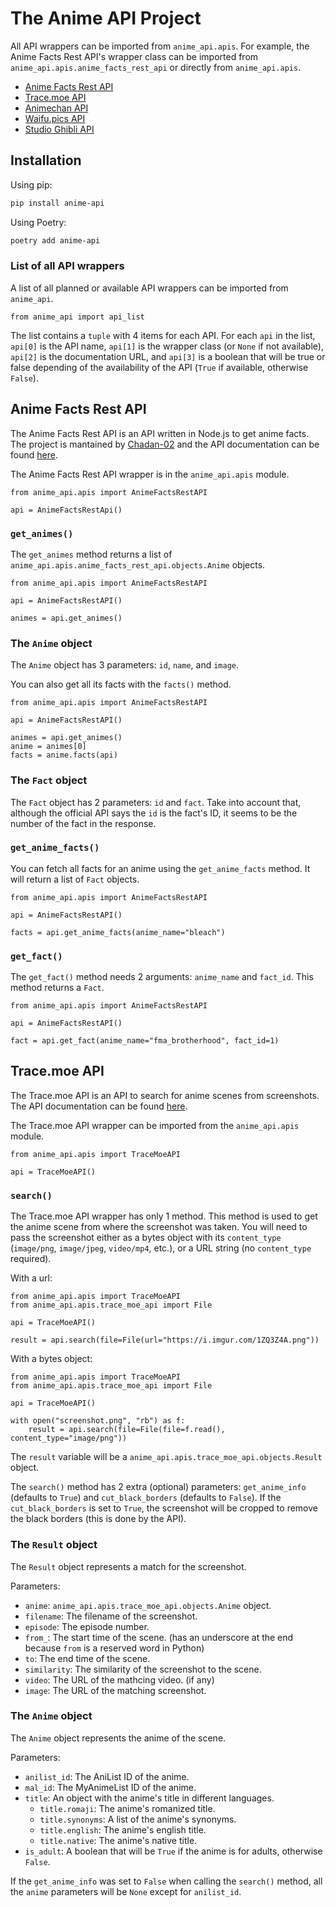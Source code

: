 # The Anime API Project

All API wrappers can be imported from `anime_api.apis`. For example, the Anime Facts Rest API's wrapper class can be imported from `anime_api.apis.anime_facts_rest_api` or directly from `anime_api.apis`.

- [Anime Facts Rest API](#anime-facts-rest-api)
- [Trace.moe API](#trace.moe-api)
- [Animechan API](#animechan-api)
- [Waifu.pics API](#waifu.pics-api)
- [Studio Ghibli API](#studio-ghibli-api)


## Installation

Using pip:
```bash
pip install anime-api
```

Using Poetry:
```bash
poetry add anime-api
```


### List of all API wrappers

A list of all planned or available API wrappers can be imported from `anime_api`.

```python3
from anime_api import api_list
```

The list contains a `tuple` with 4 items for each API. For each `api` in the list, `api[0]` is the API name, `api[1]` is the wrapper class (or `None` if not available), `api[2]` is the documentation URL, and `api[3]` is a boolean that will be true or false depending of the availability of the API (`True` if available, otherwise `False`).


## Anime Facts Rest API

The Anime Facts Rest API is an API written in Node.js to get anime facts. The project is mantained by [Chadan-02](https://github.com/chandan-02) and the API documentation can be found [here](https://chandan-02.github.io/anime-facts-rest-api/).

The Anime Facts Rest API wrapper is in the `anime_api.apis` module.

```python3
from anime_api.apis import AnimeFactsRestAPI

api = AnimeFactsRestApi()
```


### `get_animes()`

The `get_animes` method returns a list of `anime_api.apis.anime_facts_rest_api.objects.Anime` objects.

```python3
from anime_api.apis import AnimeFactsRestAPI

api = AnimeFactsRestAPI()

animes = api.get_animes()
```


### The `Anime` object

The `Anime` object has 3 parameters: `id`, `name`, and `image`.

You can also get all its facts with the `facts()` method.

```python3
from anime_api.apis import AnimeFactsRestAPI

api = AnimeFactsRestAPI()

animes = api.get_animes()
anime = animes[0]
facts = anime.facts(api)
```


### The `Fact` object

The `Fact` object has 2 parameters: `id` and `fact`. Take into account that, although the official API says the `id` is the fact's ID, it seems to be the number of the fact in the response.


### `get_anime_facts()`

You can fetch all facts for an anime using the `get_anime_facts` method. It will return a list of `Fact` objects.

```python3
from anime_api.apis import AnimeFactsRestAPI

api = AnimeFactsRestAPI()

facts = api.get_anime_facts(anime_name="bleach")
```


### `get_fact()`

The `get_fact()` method needs 2 arguments: `anime_name` and `fact_id`. This method returns a `Fact`.

```python3
from anime_api.apis import AnimeFactsRestAPI

api = AnimeFactsRestAPI()

fact = api.get_fact(anime_name="fma_brotherhood", fact_id=1)
``` 


## Trace.moe API

The Trace.moe API is an API to search for anime scenes from screenshots. The API documentation can be found [here](https://soruly.github.io/trace.moe/#/).

The Trace.moe API wrapper can be imported from the `anime_api.apis` module.

```python3
from anime_api.apis import TraceMoeAPI

api = TraceMoeAPI()
```


### `search()`

The Trace.moe API wrapper has only 1 method. This method is used to get the anime scene from where the screenshot was taken. You will need to pass the screenshot either as a bytes object with its `content_type` (`image/png`, `image/jpeg`, `video/mp4`, etc.), or a URL string (no `content_type` required).

With a url:
```python3
from anime_api.apis import TraceMoeAPI
from anime_api.apis.trace_moe_api import File

api = TraceMoeAPI()

result = api.search(file=File(url="https://i.imgur.com/1ZQ3Z4A.png"))
```

With a bytes object:
```python3
from anime_api.apis import TraceMoeAPI
from anime_api.apis.trace_moe_api import File

api = TraceMoeAPI()

with open("screenshot.png", "rb") as f:
    result = api.search(file=File(file=f.read(), content_type="image/png"))
```

The `result` variable will be a `anime_api.apis.trace_moe_api.objects.Result` object.

The `search()` method has 2 extra (optional) parameters: `get_anime_info` (defaults to `True`) and `cut_black_borders` (defaults to `False`). If the `cut_black_borders` is set to `True`, the screenshot will be cropped to remove the black borders (this is done by the API).

### The `Result` object

The `Result` object represents a match for the screenshot.

Parameters:

- `anime`: `anime_api.apis.trace_moe_api.objects.Anime` object.
- `filename`: The filename of the screenshot.
- `episode`: The episode number.
- `from_`: The start time of the scene. (has an underscore at the end because `from` is a reserved word in Python)
- `to`: The end time of the scene.
- `similarity`: The similarity of the screenshot to the scene.
- `video`: The URL of the mathcing video. (if any)
- `image`: The URL of the matching screenshot.

### The `Anime` object

The `Anime` object represents the anime of the scene.

Parameters:

- `anilist_id`: The AniList ID of the anime.
- `mal_id`: The MyAnimeList ID of the anime.
- `title`: An object with the anime's title in different languages.
  - `title.romaji`: The anime's romanized title.
  - `title.synonyms`: A list of the anime's synonyms.
  - `title.english`: The anime's english title.
  - `title.native`: The anime's native title.
- `is_adult`: A boolean that will be `True` if the anime is for adults, otherwise `False`.

If the `get_anime_info` was set to `False` when calling the `search()` method, all the `anime` parameters will be `None` except for `anilist_id`.
